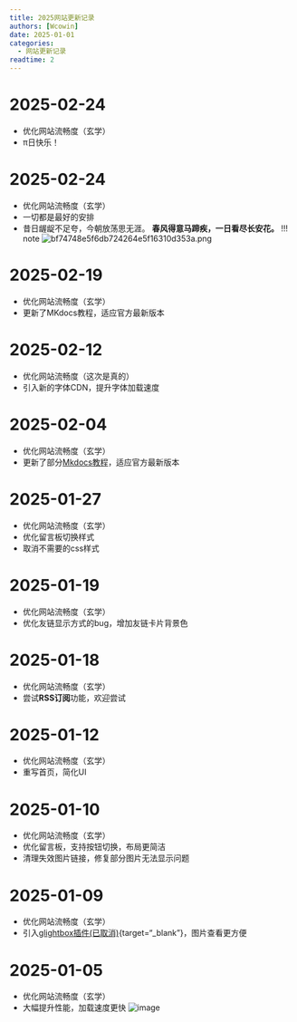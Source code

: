 ```yaml
---
title: 2025网站更新记录
authors: [Wcowin]
date: 2025-01-01
categories:
  - 网站更新记录
readtime: 2
---
```


## </p><h1 id="01" name="01"><strong>2025-02-24</strong></h1><p>
* 优化网站流畅度（玄学）
* π日快乐！

## </p><h1 id="01" name="01"><strong>2025-02-24</strong></h1><p>
* 优化网站流畅度（玄学）
* 一切都是最好的安排
* 昔日龌龊不足夸，今朝放荡思无涯。
**春风得意马蹄疾，一日看尽长安花。**
!!! note 
    ![bf74748e5f6db724264e5f16310d353a.png](https://picx.zhimg.com/80/v2-8fb95aee59e3298710a674a150cb862b_1440w.webp)

## </p><h1 id="01" name="01"><strong>2025-02-19</strong></h1><p>
* 优化网站流畅度（玄学）
* 更新了MKdocs教程，适应官方最新版本

## </p><h1 id="01" name="01"><strong>2025-02-12</strong></h1><p>
* 优化网站流畅度（这次是真的）
* 引入新的字体CDN，提升字体加载速度

## </p><h1 id="01" name="01"><strong>2025-02-04</strong></h1><p>
* 优化网站流畅度（玄学）
* 更新了部分[Mkdocs教程](../Mkdocs/mkdocs2.md)，适应官方最新版本

## </p><h1 id="01" name="01"><strong>2025-01-27</strong></h1><p>
* 优化网站流畅度（玄学）
* 优化留言板切换样式
* 取消不需要的css样式

## </p><h1 id="01" name="01"><strong>2025-01-19</strong></h1><p>
* 优化网站流畅度（玄学）
* 优化友链显示方式的bug，增加友链卡片背景色

## </p><h1 id="01" name="01"><strong>2025-01-18</strong></h1><p>
* 优化网站流畅度（玄学）
* 尝试**RSS订阅**功能，欢迎尝试

## </p><h1 id="01" name="01"><strong>2025-01-12</strong></h1><p>
* 优化网站流畅度（玄学）
* 重写首页，简化UI

## </p><h1 id="01" name="01"><strong>2025-01-10</strong></h1><p>
* 优化网站流畅度（玄学）
* 优化留言板，支持按钮切换，布局更简洁
* 清理失效图片链接，修复部分图片无法显示问题


## </p><h1 id="01" name="01"><strong>2025-01-09</strong></h1><p>
* 优化网站流畅度（玄学）
* 引入[glightbox插件(已取消)](https://github.com/blueswen/mkdocs-glightbox){target=“_blank”}，图片查看更方便


## </p><h1 id="01" name="01"><strong>2025-01-05</strong></h1><p>
* 优化网站流畅度（玄学）
* 大幅提升性能，加载速度更快
  ![image](https://s1.imagehub.cc/images/2025/01/05/7164642e16ff90239bee5c46709ad50f.png)